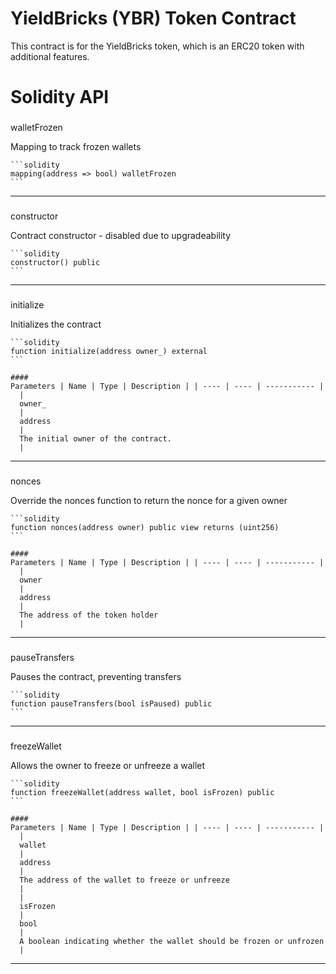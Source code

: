 # YieldBricks (YBR) Token Contract
This contract is for the YieldBricks token, which is an ERC20 token with additional features.

# Solidity API

  ###
  walletFrozen

  Mapping to track frozen wallets

    ```solidity
    mapping(address => bool) walletFrozen
    ```

  - - -

  ###
  constructor

  Contract constructor - disabled due to upgradeability

    ```solidity
    constructor() public
    ```

  - - -

  ###
  initialize

  Initializes the contract

    ```solidity
    function initialize(address owner_) external
    ```

    ####
    Parameters | Name | Type | Description | | ---- | ---- | ----------- |
      |
      owner_
      |
      address
      |
      The initial owner of the contract.
      |

  - - -

  ###
  nonces

  Override the nonces function to return the nonce for a given owner

    ```solidity
    function nonces(address owner) public view returns (uint256)
    ```

    ####
    Parameters | Name | Type | Description | | ---- | ---- | ----------- |
      |
      owner
      |
      address
      |
      The address of the token holder
      |

  - - -

  ###
  pauseTransfers

  Pauses the contract, preventing transfers

    ```solidity
    function pauseTransfers(bool isPaused) public
    ```

  - - -

  ###
  freezeWallet

  Allows the owner to freeze or unfreeze a wallet

    ```solidity
    function freezeWallet(address wallet, bool isFrozen) public
    ```

    ####
    Parameters | Name | Type | Description | | ---- | ---- | ----------- |
      |
      wallet
      |
      address
      |
      The address of the wallet to freeze or unfreeze
      |
      |
      isFrozen
      |
      bool
      |
      A boolean indicating whether the wallet should be frozen or unfrozen
      |

  - - -

